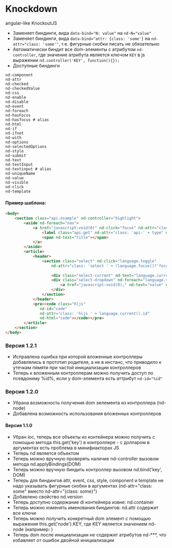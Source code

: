 Knockdown
=========

angular-like KnockoutJS

- Заменяет биндинги, вида `data-bind="N: value"` на `nd-N="value"`
- Заменяет биндинги, вида `data-bind="attr: {class: 'some'}` на `nd-attr="class: 'some'"`, т.е. фигурные скобки писать не обязательно
- Автоматически биндит все dom-элементы с атрибутом `nd-controller`, где значение атрибута является ключом `KEY` в js выражении `nd.controller('KEY', function(){});`
- Доступные биндинги
```
nd-component 
nd-attr 
nd-checked 
nd-checkedValue 
nd-css 
nd-enable 
nd-disable 
nd-event 
nd-foreach 
nd-hasFocus 
nd-hasfocus # alias
nd-html 
nd-if 
nd-ifnot 
nd-with 
nd-options 
nd-selectedOptions 
nd-style 
nd-submit 
nd-text 
nd-textInput 
nd-textinput # alias
nd-uniqueName 
nd-value 
nd-visible 
nd-click 
nd-template
```


#### Пример шаблона:
```html
<body>
    <section class="api-example" nd-controller="highlight">
        <aside nd-foreach="nav">
            <a href="javascript:void(0)" nd-click="focus" nd-attr="class: (active()?'active':'')">
                <label class="api-get" nd-attr="class: 'api-' + type" nd-text="type">&nbsp;</label>
                <span nd-text="title"></span>
            </a>
        </aside>
        <article>
            <header>
                <section class="select" nd-click="language.toggle" 
                    nd-attr="class: 'select ' + (language.focus()?'focus':'')">
                    
                    <div class="select-current" nd-text="language.current().value">current</div>
                    <div class="select-dropdown" nd-foreach="language.values">
                        <a href="javascript:void(0);" nd-text="value" nd-click="focus">&nbsp;</a>
                    </div>
                </section>
            </header>
            <pre><code class="hljs"
               nd-id="code"
               nd-attr="class: 'hljs ' + language.current().id"
               nd-html="code"></code></pre>
        </article>
    </section>
</body>
```
### Версия 1.2.1
- Исправлена ошибка при которой вложенные контроллеры добавлялись в прототип родителя, а не в инстанс, что приводило к утечкам пямяти при частой инициализации контроллеров
- Теперь к вложенным контроллерам можно получить доступ по псевдониму %id%, если у dom-элемента есть аттрибут `nd-id="%id"`

### Версия 1.2.0
- Убрана возможность получения dom эелемента из контроллера (nd-node)
- Добавлена возможность использования вложенных контроллеров

#### Версия 1.1.0
- Убран ioc, теперь все объекты из контейнера можно получить с помощью метода this.get('key') в контроллере - с долларом в аргументах есть проблема в минифиакторах JS
- Теперь nd является объектом
- Теперь можно вручную проверять наличие nd-controller вызовом метода nd.applyBindings(DOM)
- Теперь можно вручную биндить контроллер вызовом nd.bind('key', DOM)
- Теперь для биндингов attr, event, css, style, component и template не надо указывать фигурные скобки в аргументах (nd-attr="class: some" вместо nd-attr="{class: some}")
- Добавлено свойство nd.version
- Теперь доступно содержание di контейнера извне: nd.container
- Теперь можно изменять именования биндингов: nd.attr содержит все ключи
- Теперь можно получить конкретный dom элемент с помощью выражения this.get('node').KEY, где KEY является значением nd-node (например: <canvas nd-node="KEY"></canvas>)
- Теперь dom после инициализации не содержит атрибутов nd-***, что избавляет от ошибок двойной инициализации
